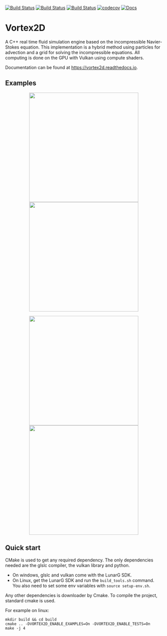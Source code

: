 [![Build Status](https://vortex2d.cachemiss.xyz:6500/badge/1)](https://vortex2d.cachemiss.xyz:6500/repo/1)
[![Build Status](https://travis-ci.org/mmaldacker/Vortex2D.svg?branch=master)](https://travis-ci.org/mmaldacker/Vortex2D)
[![Build Status](https://ci.appveyor.com/api/projects/status/p7q9aple11yhs1ck?svg=true)](https://ci.appveyor.com/project/mmaldacker/vortex2d)
[![codecov](https://codecov.io/gh/mmaldacker/Vortex2D/branch/master/graph/badge.svg)](https://codecov.io/gh/mmaldacker/Vortex2D)
[![Docs](https://readthedocs.org/projects/vortex2d/badge/?version=latest)](https://vortex2d.readthedocs.io)

# Vortex2D

A C++ real time fluid simulation engine based on the incompressible Navier-Stokes equation.
This implementation is a hybrid method using particles for advection and a grid for solving the incompressible equations.
All computing is done on the GPU with Vulkan using compute shaders.

Documentation can be found at https://vortex2d.readthedocs.io.

## Examples

<p align="middle">
  <img src="https://github.com/mmaldacker/Vortex2D/raw/master/Docs/vortex2d_example1.gif " width="350"/> 
  <img src="https://github.com/mmaldacker/Vortex2D/raw/master/Docs/vortex2d_example2.gif " width="350"/> 
</p>

<p align="middle">
  <img src="https://github.com/mmaldacker/Vortex2D/raw/master/Docs/vortex2d_example3.gif " width="350"/>
  <img src="https://github.com/mmaldacker/Vortex2D/raw/master/Docs/vortex2d_example4.gif " width="350"/> 
</p>

## Quick start

CMake is used to get any required dependency. The only dependencies needed are the glslc compiler, the vulkan library and python.
* On windows, glslc and  vulkan come with the LunarG SDK.
* On Linux, get the LunarG SDK and run the `build_tools.sh` command. You also need to set some env variables with `source setup-env.sh`.

Any other dependencies is downloader by Cmake. To compile the project, standard cmake is used. 

For example on linux:

```
mkdir build && cd build
cmake .. -DVORTEX2D_ENABLE_EXAMPLES=On -DVORTEX2D_ENABLE_TESTS=On
make -j 4
```
